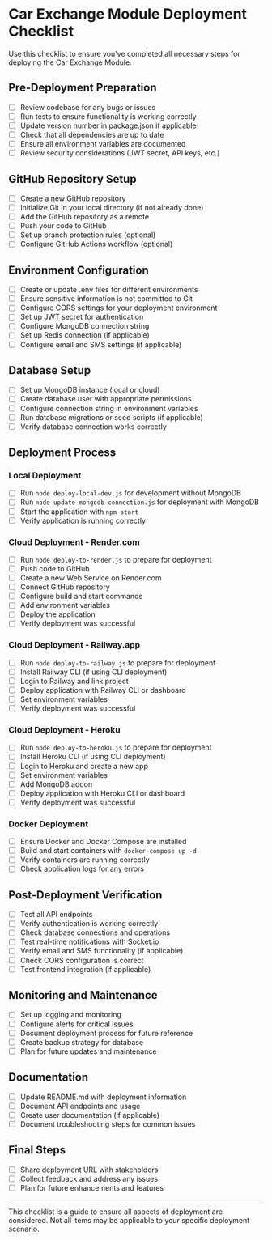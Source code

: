 # Car Exchange Module Deployment Checklist

Use this checklist to ensure you've completed all necessary steps for deploying the Car Exchange Module.

## Pre-Deployment Preparation

- [ ] Review codebase for any bugs or issues
- [ ] Run tests to ensure functionality is working correctly
- [ ] Update version number in package.json if applicable
- [ ] Check that all dependencies are up to date
- [ ] Ensure all environment variables are documented
- [ ] Review security considerations (JWT secret, API keys, etc.)

## GitHub Repository Setup

- [ ] Create a new GitHub repository
- [ ] Initialize Git in your local directory (if not already done)
- [ ] Add the GitHub repository as a remote
- [ ] Push your code to GitHub
- [ ] Set up branch protection rules (optional)
- [ ] Configure GitHub Actions workflow (optional)

## Environment Configuration

- [ ] Create or update .env files for different environments
- [ ] Ensure sensitive information is not committed to Git
- [ ] Configure CORS settings for your deployment environment
- [ ] Set up JWT secret for authentication
- [ ] Configure MongoDB connection string
- [ ] Set up Redis connection (if applicable)
- [ ] Configure email and SMS settings (if applicable)

## Database Setup

- [ ] Set up MongoDB instance (local or cloud)
- [ ] Create database user with appropriate permissions
- [ ] Configure connection string in environment variables
- [ ] Run database migrations or seed scripts (if applicable)
- [ ] Verify database connection works correctly

## Deployment Process

### Local Deployment

- [ ] Run `node deploy-local-dev.js` for development without MongoDB
- [ ] Run `node update-mongodb-connection.js` for deployment with MongoDB
- [ ] Start the application with `npm start`
- [ ] Verify application is running correctly

### Cloud Deployment - Render.com

- [ ] Run `node deploy-to-render.js` to prepare for deployment
- [ ] Push code to GitHub
- [ ] Create a new Web Service on Render.com
- [ ] Connect GitHub repository
- [ ] Configure build and start commands
- [ ] Add environment variables
- [ ] Deploy the application
- [ ] Verify deployment was successful

### Cloud Deployment - Railway.app

- [ ] Run `node deploy-to-railway.js` to prepare for deployment
- [ ] Install Railway CLI (if using CLI deployment)
- [ ] Login to Railway and link project
- [ ] Deploy application with Railway CLI or dashboard
- [ ] Set environment variables
- [ ] Verify deployment was successful

### Cloud Deployment - Heroku

- [ ] Run `node deploy-to-heroku.js` to prepare for deployment
- [ ] Install Heroku CLI (if using CLI deployment)
- [ ] Login to Heroku and create a new app
- [ ] Set environment variables
- [ ] Add MongoDB addon
- [ ] Deploy application with Heroku CLI or dashboard
- [ ] Verify deployment was successful

### Docker Deployment

- [ ] Ensure Docker and Docker Compose are installed
- [ ] Build and start containers with `docker-compose up -d`
- [ ] Verify containers are running correctly
- [ ] Check application logs for any errors

## Post-Deployment Verification

- [ ] Test all API endpoints
- [ ] Verify authentication is working correctly
- [ ] Check database connections and operations
- [ ] Test real-time notifications with Socket.io
- [ ] Verify email and SMS functionality (if applicable)
- [ ] Check CORS configuration is correct
- [ ] Test frontend integration (if applicable)

## Monitoring and Maintenance

- [ ] Set up logging and monitoring
- [ ] Configure alerts for critical issues
- [ ] Document deployment process for future reference
- [ ] Create backup strategy for database
- [ ] Plan for future updates and maintenance

## Documentation

- [ ] Update README.md with deployment information
- [ ] Document API endpoints and usage
- [ ] Create user documentation (if applicable)
- [ ] Document troubleshooting steps for common issues

## Final Steps

- [ ] Share deployment URL with stakeholders
- [ ] Collect feedback and address any issues
- [ ] Plan for future enhancements and features

---

This checklist is a guide to ensure all aspects of deployment are considered. Not all items may be applicable to your specific deployment scenario.

